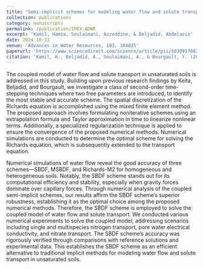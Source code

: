 ```yaml
---
title: "Semi-implicit schemes for modeling water flow and solute transport in unsaturated soils"
collection: publications
category: manuscripts
permalink: /publication/IMEX_ADWR
excerpt: 'Kamil, Hamza, Soulaïmani, Azzeddine, & Beljadid, Abdelaziz'
date: 2024-10-11
venue: 'Advances in Water Resources, 193, 104835'
paperurl: 'https://www.sciencedirect.com/science/article/pii/S0309170824002227'
citation: 'Kamil, H., Beljadid, A., Soulaïmani, A., & Bourgault, Y. (2024). Semi-implicit schemes for modeling water flow and solute transport in unsaturated soils. Advances in Water Resources, 193, 104835.'
---
```


The coupled model of water flow and solute transport in unsaturated soils is addressed in this study. Building upon previous research findings by Keita, Beljadid, and Bourgault, we investigate a class of second-order time-stepping techniques where two free parameters are introduced, to identify the most stable and accurate scheme. The spatial discretization of the Richards equation is accomplished using the mixed finite element method. The proposed approach involves formulating noniterative schemes using an extrapolation formula and Taylor approximation in time to linearize nonlinear terms. Additionally, a specialized regularization technique is applied to ensure the convergence of the proposed numerical methods. Numerical simulations are conducted to determine the optimal scheme for solving the Richards equation, which is subsequently extended to the transport equation.

Numerical simulations of water flow reveal the good accuracy of three schemes—SBDF, MSBDF, and Richards-M2 for homogeneous and heterogeneous soils. Notably, the SBDF scheme stands out for its computational efficiency and stability, especially when gravity forces dominate over capillary forces. Through numerical analysis of the coupled semi-implicit schemes, our results affirm the SBDF scheme’s superior robustness, establishing it as the optimal choice among the proposed numerical methods. Therefore, the SBDF scheme is employed to solve the coupled model of water flow and solute transport. We conducted various numerical experiments to solve the coupled model, addressing scenarios including single and multispecies nitrogen transport, pore water electrical conductivity, and nitrate transport. The SBDF scheme’s accuracy was rigorously verified through comparisons with reference solutions and experimental data. This establishes the SBDF scheme as an efficient alternative to traditional implicit methods for modeling water flow and solute transport in unsaturated soils.